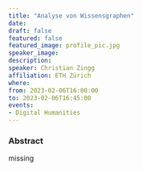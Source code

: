 ```yaml
---
title: "Analyse von Wissensgraphen"
date:
draft: false
featured: false
featured_image: profile_pic.jpg
speaker_image:
description:
speaker: Christian Zingg
affiliation: ETH Zürich
where:
from: 2023-02-06T16:00:00
to: 2023-02-06T16:45:00
events:
- Digital Humanities
---
```


### Abstract

missing
